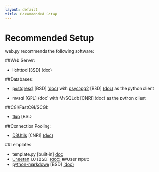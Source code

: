 ```yaml
---
layout: default
title: Recommended Setup
---
```


# Recommended Setup

web.py recommends the following software:

##Web Server:
*  [lighttpd](http://www.lighttpd.net/download/) [BSD] [(doc)](http://trac.lighttpd.net/trac/wiki/#ReferenceDocumentation)

##Databases:
*  [postgresql](http://www.postgresql.org/download/) [BSD] [(doc)](http://www.postgresql.org/docs/) with [psycopg2](http://initd.org/pub/software/psycopg/) [BSD] [(doc)](http://www.initd.org/tracker/psycopg/wiki/PsycopgTwo) as the python client
  
*  [mysql](http://dev.mysql.com/downloads/mysql/5.0.html) [GPL] [(doc)](http://www.mysql.org/doc/) with [MySQLdb](http://sourceforge.net/project/showfiles.php?group_id=22307) [CNRI] [(doc)](http://sourceforge.net/docman/?group_id=22307) as the python client

##CGI/FastCGI/SCGI:
*  [flup](http://trac.saddi.com/flup) [BSD]

##Connection Pooling:
*  [DBUtils](http://www.w4py.org/downloads/DBUtils/) [CNRI] [(doc)](http://www.webwareforpython.org/DBUtils/Docs/UsersGuide.html)

##Templates:
*  template.py [built-in] [doc](http://webpy.infogami.com/templetor)
*  [Cheetah](http://dl.sourceforge.net/cheetahtemplate/Cheetah-1.0.tar.gz) 1.0 [BSD] [(doc)](http://www.cheetahtemplate.org/learn.html)
##User Input:
*  [python-markdown](http://www.freewisdom.org/projects/python-markdown/markdown.py) [BSD] [(doc)](http://www.freewisdom.org/projects/python-markdown/)